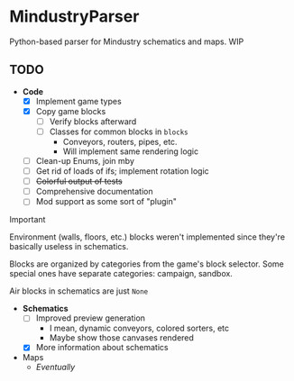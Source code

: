# MindustryParser

Python-based parser for Mindustry schematics and maps. WIP

## TODO

* **Code**
  * [x] Implement game types
  * [x] Copy game blocks
    * [ ] Verify blocks afterward
    * [ ] Classes for common blocks in `blocks`
      * Conveyors, routers, pipes, etc.
      * Will implement same rendering logic
  * [ ] Clean-up Enums, join mby
  * [ ] Get rid of loads of ifs; implement rotation logic
  * [ ] ~~Colorful output of tests~~
  * [ ] Comprehensive documentation
  * [ ] Mod support as some sort of "plugin"

> [!IMPORTANT]  
> Environment (walls, floors, etc.) blocks weren't implemented since they're basically useless in schematics.
> 
> Blocks are organized by categories from the game's block selector.
> Some special ones have separate categories: campaign, sandbox.
> 
> Air blocks in schematics are just `None`

* **Schematics**
  * [ ] Improved preview generation
    * I mean, dynamic conveyors, colored sorters, etc
    * Maybe show those canvases rendered
  * [x] More information about schematics

* Maps
  * *Eventually*